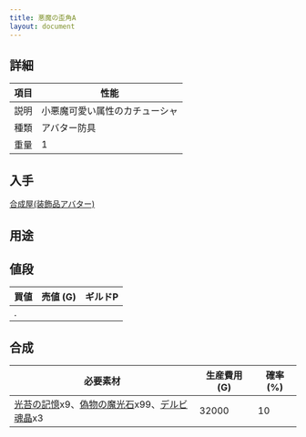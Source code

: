 ```yaml
---
title: 悪魔の歪角A
layout: document
---
```

## 詳細

|項目|性能|
|---|---|
|説明|小悪魔可愛い属性のカチューシャ|
|種類|アバター防具|
|重量|1|

## 入手

[合成屋(装飾品アバター)](合成屋(装飾品アバター))

## 用途

## 値段

|買値|売値 (G)|ギルドP|
|---|---|---|
|.|||

## 合成

|必要素材|生産費用 (G)|確率 (%)|
|---|---|---|
|[光苔の記憶](光苔の記憶)x9、[偽物の魔光石](偽物の魔光石)x99、[デルビ魂晶](デルビ魂晶)x3|32000|10|
